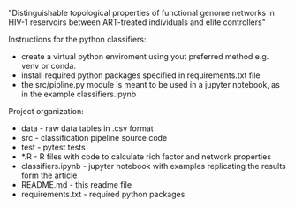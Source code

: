 "Distinguishable topological properties of functional genome networks in HIV-1 reservoirs between ART-treated individuals and elite controllers"


Instructions for the python classifiers:
 - create a virtual python enviroment using yout preferred method e.g. venv or conda.
 - install required python packages specified in requirements.txt file
 - the src/pipline.py module is meant to be used in a jupyter notebook, as in the example classifiers.ipynb

Project organization:
  - data - raw data tables in .csv format
  - src - classification pipeline source code
  - test - pytest tests
  - *.R - R files with code to calculate rich factor and network properties
  - classifiers.ipynb - jupyter notebook with examples replicating the results form the article
  - README.md - this readme file
  - requirements.txt - required python packages
